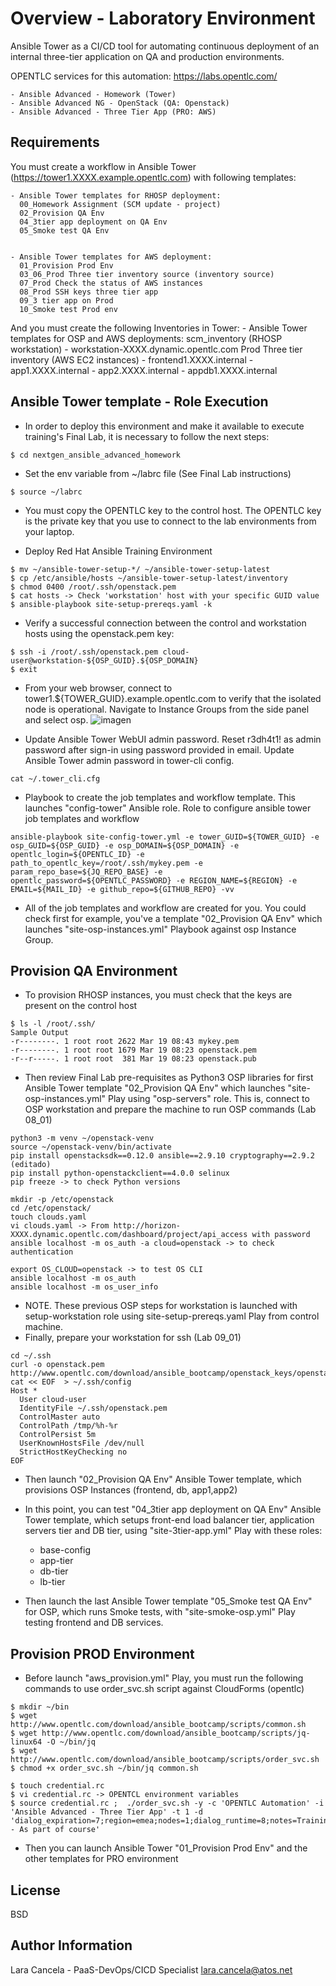 Overview - Laboratory Environment
==================================

Ansible Tower as a CI/CD tool for automating continuous deployment of an internal three-tier application on QA and production environments.

OPENTLC services for this automation: https://labs.opentlc.com/

	- Ansible Advanced - Homework (Tower)
	- Ansible Advanced NG - OpenStack (QA: Openstack)
	- Ansible Advanced - Three Tier App (PRO: AWS)


Requirements
------------

You must create a workflow in Ansible Tower (https://tower1.XXXX.example.opentlc.com) with following templates:

	- Ansible Tower templates for RHOSP deployment:
      00_Homework Assignment (SCM update - project)
      02_Provision QA Env
      04_3tier app deployment on QA Env
      05_Smoke test QA Env
      

	- Ansible Tower templates for AWS deployment:
      01_Provision Prod Env
      03_06_Prod Three tier inventory source (inventory source)
      07_Prod Check the status of AWS instances 
      08_Prod SSH keys three tier app 
      09_3 tier app on Prod 
      10_Smoke test Prod env

And you must create the following Inventories in Tower:
	- Ansible Tower templates for OSP and AWS deployments:
      scm_inventory (RHOSP workstation)
        - workstation-XXXX.dynamic.opentlc.com
      Prod Three tier inventory (AWS EC2 instances)
        - frontend1.XXXX.internal
        - app1.XXXX.internal
        - app2.XXXX.internal
        - appdb1.XXXX.internal



Ansible Tower template - Role Execution
----------------------------------------

- In order to deploy this environment and make it available to execute training's Final Lab, it is necessary to follow the next steps: 

```
$ cd nextgen_ansible_advanced_homework
```

- Set the env variable from ~/labrc file (See Final Lab instructions)
```
$ source ~/labrc
```
- You must copy the OPENTLC key to the control host. The OPENTLC key is the private key that you use to connect to the lab environments from your laptop.

-   Deploy Red Hat Ansible Training Environment
```
$ mv ~/ansible-tower-setup-*/ ~/ansible-tower-setup-latest
$ cp /etc/ansible/hosts ~/ansible-tower-setup-latest/inventory
$ chmod 0400 /root/.ssh/openstack.pem
$ cat hosts -> Check 'workstation' host with your specific GUID value
$ ansible-playbook site-setup-prereqs.yaml -k
```

- Verify a successful connection between the control and workstation hosts using the openstack.pem key:
```
$ ssh -i /root/.ssh/openstack.pem cloud-user@workstation-${OSP_GUID}.${OSP_DOMAIN}
$ exit
```
- From your web browser, connect to tower1.${TOWER_GUID}.example.opentlc.com to verify that the isolated node is operational. Navigate to Instance Groups from the side panel and select osp.
![imagen](https://user-images.githubusercontent.com/74468683/112119327-90d6ad00-8bbd-11eb-9382-db1a59c30877.png)

- Update Ansible Tower WebUI admin password. Reset r3dh4t1! as admin password after sign-in using password provided in email. Update Ansible Tower admin password in tower-cli config.
```
cat ~/.tower_cli.cfg
```
- Playbook to create the job templates and workflow template. This launches "config-tower" Ansible role.
Role to configure ansible tower job templates and workflow
```
ansible-playbook site-config-tower.yml -e tower_GUID=${TOWER_GUID} -e osp_GUID=${OSP_GUID} -e osp_DOMAIN=${OSP_DOMAIN} -e opentlc_login=${OPENTLC_ID} -e path_to_opentlc_key=/root/.ssh/mykey.pem -e param_repo_base=${JQ_REPO_BASE} -e opentlc_password=${OPENTLC_PASSWORD} -e REGION_NAME=${REGION} -e EMAIL=${MAIL_ID} -e github_repo=${GITHUB_REPO} -vv
```

- All of the job templates and workflow are created for you. You could check first for example, you've a template "02_Provision QA Env" which launches "site-osp-instances.yml" Playbook against osp Instance Group.

Provision QA Environment
------------------------

- To provision RHOSP instances, you must check that the keys are present on the control host
```
$ ls -l /root/.ssh/
Sample Output
-r--------. 1 root root 2622 Mar 19 08:43 mykey.pem
-r--------. 1 root root 1679 Mar 19 08:23 openstack.pem
-r--r-----. 1 root root  381 Mar 19 08:23 openstack.pub
```
- Then review Final Lab pre-requisites as Python3 OSP libraries for first Ansible Tower template "02_Provision QA Env" which launches "site-osp-instances.yml" Play using "osp-servers" role. This is, connect to OSP workstation and prepare the machine to run OSP commands (Lab 08_01)
```
python3 -m venv ~/openstack-venv
source ~/openstack-venv/bin/activate
pip install openstacksdk==0.12.0 ansible==2.9.10 cryptography==2.9.2 (editado) 
pip install python-openstackclient==4.0.0 selinux
pip freeze -> to check Python versions

mkdir -p /etc/openstack
cd /etc/openstack/
touch clouds.yaml
vi clouds.yaml -> From http://horizon-XXXX.dynamic.opentlc.com/dashboard/project/api_access with password
ansible localhost -m os_auth -a cloud=openstack -> to check authentication

export OS_CLOUD=openstack -> to test OS CLI
ansible localhost -m os_auth
ansible localhost -m os_user_info
```
- NOTE. These previous OSP steps for workstation is launched with setup-workstation role using site-setup-prereqs.yaml Play from control machine.
- Finally, prepare your workstation for ssh (Lab 09_01)
```
cd ~/.ssh
curl -o openstack.pem http://www.opentlc.com/download/ansible_bootcamp/openstack_keys/openstack.pem
cat << EOF  > ~/.ssh/config
Host *
  User cloud-user
  IdentityFile ~/.ssh/openstack.pem
  ControlMaster auto
  ControlPath /tmp/%h-%r
  ControlPersist 5m
  UserKnownHostsFile /dev/null
  StrictHostKeyChecking no
EOF
```
- Then launch "02_Provision QA Env" Ansible Tower template, which provisions OSP Instances (frontend, db, app1,app2)

- In this point, you can test "04_3tier app deployment on QA Env" Ansible Tower template, which setups front-end load balancer tier, application servers tier and DB tier, using "site-3tier-app.yml" Play with these roles:
    - base-config
    - app-tier
    - db-tier
    - lb-tier

- Then launch the last Ansible Tower template "05_Smoke test QA Env" for OSP, which runs Smoke tests, with "site-smoke-osp.yml" Play testing frontend and DB services.

Provision PROD Environment
----------------

- Before launch "aws_provision.yml" Play, you must run the following commands to use order_svc.sh script
against CloudForms (opentlc)
```
$ mkdir ~/bin
$ wget http://www.opentlc.com/download/ansible_bootcamp/scripts/common.sh
$ wget http://www.opentlc.com/download/ansible_bootcamp/scripts/jq-linux64 -O ~/bin/jq
$ wget http://www.opentlc.com/download/ansible_bootcamp/scripts/order_svc.sh
$ chmod +x order_svc.sh ~/bin/jq common.sh

$ touch credential.rc
$ vi credential.rc -> OPENTCL environment variables
$ source credential.rc ;  ./order_svc.sh -y -c 'OPENTLC Automation' -i 'Ansible Advanced - Three Tier App' -t 1 -d 'dialog_expiration=7;region=emea;nodes=1;dialog_runtime=8;notes=Training - As part of course'
```
- Then you can launch Ansible Tower "01_Provision Prod Env" and the other templates for PRO environment


License
-------

BSD

Author Information
------------------
Lara Cancela - PaaS-DevOps/CICD Specialist
lara.cancela@atos.net

